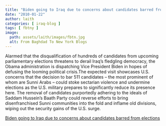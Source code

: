 ```yaml
---
title: "Biden going to Iraq due to concerns about candidates barred from elections"
date: "2010-01-22"
author: laith
categories: [ iraq-blog ]
tags: [ fbtny ]
image:
  path: assets/laith/images/fbtn.jpg
  alt: From Baghdad To New York Blogs
---
```


Alarmed that the disqualification of hundreds of candidates from upcoming parliamentary elections threatens to derail Iraq’s fledgling democracy, the Obama administration is dispatching Vice President Biden in hopes of defusing the looming political crisis.The expected visit showcases U.S. concerns that the decision to bar 511 candidates – the most prominent of whom are Sunni Arabs – could stoke sectarian violence and undermine elections as the U.S. military prepares to significantly reduce its presence here. The removal of candidates purportedly adhering to the ideals of Saddam Hussein’s Baath Party could reverse efforts to bring disenfranchised Sunni communities into the fold and inflame old divisions, wiping out the security gains of the U.S. surge.  

  
[Biden going to Iraq due to concerns about candidates barred from elections](https://www.washingtonpost.com/wp-dyn/content/article/2010/01/21/AR2010012104269.html)
